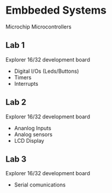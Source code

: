 # Embbeded Systems
Microchip Microcontrollers

## Lab 1
Explorer 16/32 development board   
- Digital I/Os (Leds/Buttons)
- Timers
- Interrupts

## Lab 2
Explorer 16/32 development board   
- Ananlog Inputs 
- Analog sensors
- LCD Display

## Lab 3
Explorer 16/32 development board   
- Serial comunications
